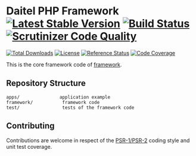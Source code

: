 # Daitel PHP Framework [![Latest Stable Version](https://poser.pugx.org/daitel/framework/v/stable.svg)](https://packagist.org/packages/daitel/framework) [![Build Status](https://scrutinizer-ci.com/g/daitel/framework/badges/build.png?b=master)](https://scrutinizer-ci.com/g/daitel/framework/build-status/master) [![Scrutinizer Code Quality](https://scrutinizer-ci.com/g/daitel/framework/badges/quality-score.png?b=master)](https://scrutinizer-ci.com/g/daitel/framework/?branch=master)
[![Total Downloads](https://img.shields.io/github/downloads/atom/atom/latest/total.svg)](https://packagist.org/packages/daitel/framework)
[![License](https://poser.pugx.org/daitel/framework/license.svg)](https://packagist.org/packages/daitel/framework)
[![Reference Status](https://www.versioneye.com/php/daitel:framework/reference_badge.svg?style=flat)](https://www.versioneye.com/php/daitel:framework/references)
[![Code Coverage](https://scrutinizer-ci.com/g/daitel/framework/badges/coverage.png?b=master)](https://scrutinizer-ci.com/g/daitel/framework/?branch=master)

This is the core framework code of [framework](https://github.com/daitel/framework).

Repository Structure
-------------------

```
apps/               application example
framework/           framework code
test/                tests of the framework code
```

Contributing
-------------------

Contributions are welcome in respect of the [PSR-1/PSR-2](https://github.com/php-fig/fig-standards/blob/master/accepted/PSR-2-coding-style-guide.md) coding style and unit test coverage.


